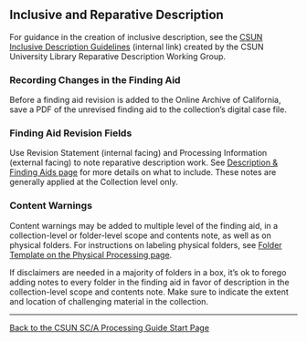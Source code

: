 ## Inclusive and Reparative Description

For guidance in the creation of inclusive description, see the [CSUN Inclusive Description Guidelines](https://nlshibata.github.io/csun-inclusive-description/) (internal link) created by the CSUN University Library Reparative Description Working Group.

### Recording Changes in the Finding Aid 

Before a finding aid revision is added to the Online Archive of California, save a PDF of the unrevised finding aid to the collection’s digital case file. 

### Finding Aid Revision Fields

Use Revision Statement (internal facing) and Processing Information (external facing) to note reparative description work. See [Description & Finding Aids page](https://illuminatedpast.github.io/csun-sca-processing/02-processing/02-06-description/02-06-description.html) for more details on what to include. These notes are generally applied at the Collection level only.

### Content Warnings

Content warnings may be added to multiple level of the finding aid, in a collection-level or folder-level scope and contents note, as well as on physical folders. For instructions on labeling physical folders, see [Folder Template on the Physical Processing page](https://illuminatedpast.github.io/csun-sca-processing/02-processing/02-04-physicalprocessing.html).

If disclaimers are needed in a majority of folders in a box, it’s ok to forego adding notes to every folder in the finding aid in favor of description in the collection-level scope and contents note. Make sure to indicate the extent and location of challenging material in the collection.

***

[Back to the CSUN SC/A Processing Guide Start Page](https://illuminatedpast.github.io/csun-sca-processing/)




